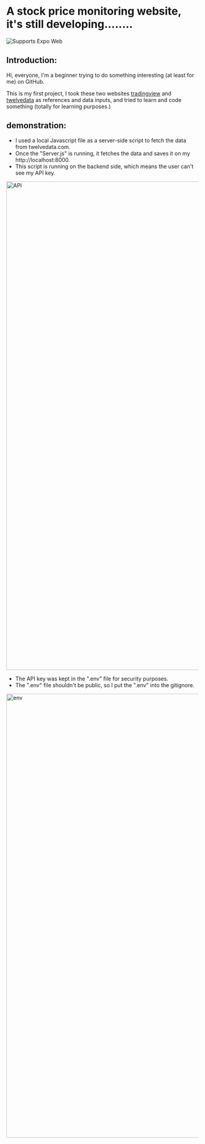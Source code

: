 # A stock price monitoring website, it's still developing........

<p>
  <!-- iOS -->
<!--   <img alt="Supports Expo iOS" longdesc="Supports Expo iOS" src="https://img.shields.io/badge/iOS-4630EB.svg?style=flat-square&logo=APPLE&labelColor=999999&logoColor=fff" /> -->
  <!-- Android -->
<!--   <img alt="Supports Expo Android" longdesc="Supports Expo Android" src="https://img.shields.io/badge/Android-4630EB.svg?style=flat-square&logo=ANDROID&labelColor=A4C639&logoColor=fff" /> -->
  <!-- Web -->
  <img alt="Supports Expo Web" longdesc="Supports Expo Web" src="https://img.shields.io/badge/web-4630EB.svg?style=flat-square&logo=GOOGLE-CHROME&labelColor=4285F4&logoColor=fff" />
</p>

## Introduction:
Hi, everyone, I'm a beginner trying to do something interesting (at least for me) on GitHub.

This is my first project, I took these two websites [tradingview](https://www.tradingview.com/) and [twelvedata](https://twelvedata.com/login) as references and data inputs, and tried to learn and code something (totally for learning purposes.) 

## demonstration:
- I used a local Javascript file as a server-side script to fetch the data from twelvedata.com.
- Once the "Server.js" is running, it fetches the data and saves it on my http://localhost:8000.
- This script is running on the backend side, which means the user can't see my API key.
<img width="1280" alt="API" src="https://github.com/FuzzyKala/Product_1_Stock_monitoring/assets/40585857/6501ca75-c1f6-45ed-9f70-b3f8c75e5765">

- The API key was kept in the ".env" file for security purposes.
- The ".env" file shouldn't be public, so I put the ".env" into the gitignore.
<img width="1163" alt="env" src="https://github.com/FuzzyKala/Product_1_Stock_monitoring/assets/40585857/75bf2cf1-d10c-4c02-942a-56f7f14c7a36">

